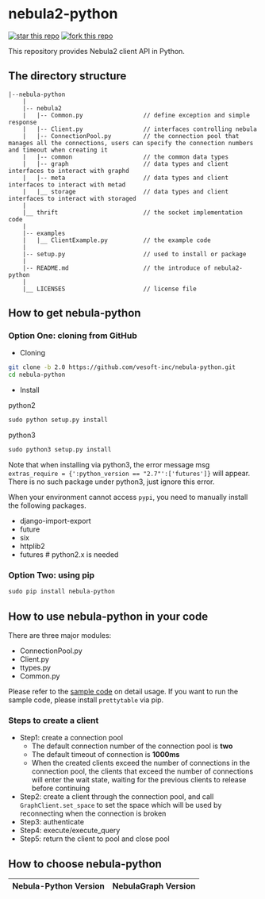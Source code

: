 # nebula2-python

[![star this repo](http://githubbadges.com/star.svg?user=vesoft-inc&repo=nebula-python&style=default)](https://github.com/vesoft-inc/nebula-python)
[![fork this repo](http://githubbadges.com/fork.svg?user=vesoft-inc&repo=nebula-python&style=default)](https://github.com/vesoft-inc/nebula-python/fork)

This repository provides Nebula2 client API in Python.

## The directory structure

```text
|--nebula-python
    |
    |-- nebula2
    |   |-- Common.py                 // define exception and simple response
    |   |-- Client.py                 // interfaces controlling nebula
    |   |-- ConnectionPool.py         // the connection pool that manages all the connections, users can specify the connection numbers and timeout when creating it
    |   |-- common                    // the common data types
    |   |-- graph                     // data types and client interfaces to interact with graphd
    |   |-- meta                      // data types and client interfaces to interact with metad
    |   |__ storage                   // data types and client interfaces to interact with storaged
    |
    |__ thrift                        // the socket implementation code
    |
    |-- examples
    |   |__ ClientExample.py          // the example code
    |
    |-- setup.py                      // used to install or package
    |
    |-- README.md                     // the introduce of nebula2-python
    |
    |__ LICENSES                      // license file
```

## How to get nebula-python

### Option One: cloning from GitHub

- Cloning

```bash
git clone -b 2.0 https://github.com/vesoft-inc/nebula-python.git
cd nebula-python
```

- Install

python2

```python
sudo python setup.py install
```

python3

```python
sudo python3 setup.py install
```

Note that when installing via python3, the error message msg `extras_require = {':python_version == "2.7"':['futures']}` will appear. There is no such package under python3, just ignore this error.

When your environment cannot access `pypi`, you need to manually install the following packages.

- django-import-export
- future
- six
- httplib2
- futures   # python2.x is needed

### Option Two: using pip

```python
sudo pip install nebula-python
```

## How to use nebula-python in your code

There are three major modules:

- ConnectionPool.py
- Client.py
- ttypes.py
- Common.py

Please refer to the [sample code](examples/ClientExample.py) on detail usage.
If you want to run the sample code, please install `prettytable` via pip.

### Steps to create a client
  - Step1: create a connection pool
    - The default connection number of the connection pool is **two**
    - The default timeout of connection is **1000ms**
    - When the created clients exceed the number of connections in the connection pool, the clients that exceed the number of connections will enter the wait state, waiting for the previous clients to release before continuing
  - Step2:  create a client through the connection pool, and call `GraphClient.set_space` to set the space which will be used by reconnecting when the connection is broken
  - Step3: authenticate
  - Step4: execute/execute\_query
  - Step5: return the client to pool and close pool


## How to choose nebula-python

| Nebula-Python Version | NebulaGraph Version |
|---|---|
